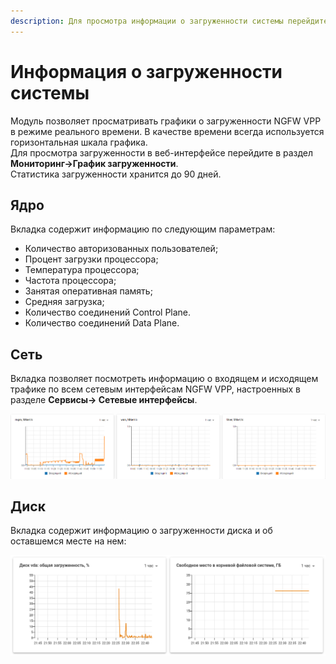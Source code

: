 ```yaml
---
description: Для просмотра информации о загруженности системы перейдите в Мониторинг -> Графики загруженности.
---
```


# Информация о загруженности системы

Модуль позволяет просматривать графики о загруженности NGFW VPP в режиме реального времени. В качестве времени всегда используется горизонтальная шкала графика.\
Для просмотра загруженности в веб-интерфейсе перейдите в раздел **Мониторинг->График загруженности**.\
Статистика загруженности хранится до 90 дней.

## Ядро
Вкладка содержит информацию по следующим параметрам:

* Количество авторизованных пользователей;
* Процент загрузки процессора;
* Температура процессора;
* Частота процессора;
* Занятая оперативная память;
* Средняя загрузка;
* Количество соединений Control Plane.
* Количество соединений Data Plane.

## Сеть
Вкладка позволяет посмотреть информацию о входящем и исходящем трафике по всем сетевым интерфейсам NGFW VPP, настроенных в разделе **Сервисы-> Сетевые интерфейсы**.

![](../../.gitbook/assets/workload-schedule3.png)

## Диск 
Вкладка содержит информацию о загруженности диска и об оставшемся месте на нем:

![](../../.gitbook/assets/workload-schedule2.png)
